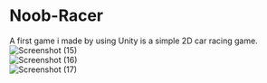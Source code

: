 # Noob-Racer
A first game i made by using Unity is a simple 2D car racing game.  
![Screenshot (15)](https://user-images.githubusercontent.com/55059378/94859550-4a529200-0467-11eb-8cf3-af3ef887c324.png)  
![Screenshot (16)](https://user-images.githubusercontent.com/55059378/94859558-4e7eaf80-0467-11eb-8ba2-159f1b114771.png)  
![Screenshot (17)](https://user-images.githubusercontent.com/55059378/94859565-50487300-0467-11eb-8e62-c06cdb29efc6.png)  
